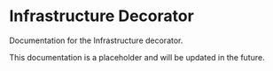 # Infrastructure Decorator

Documentation for the Infrastructure decorator.

This documentation is a placeholder and will be updated in the future.
